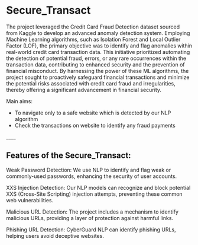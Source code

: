 ﻿# Secure_Transact

 The project leveraged the Credit Card Fraud Detection dataset sourced from Kaggle to develop an advanced anomaly detection system. Employing Machine Learning algorithms, such as Isolation Forest and Local Outlier Factor (LOF), the primary objective was to identify and flag anomalies within real-world credit card transaction data. This initiative prioritized automating the detection of potential fraud, errors, or any rare occurrences within the transaction data, contributing to enhanced security and the prevention of financial misconduct. By harnessing the power of these ML algorithms, the project sought to proactively safeguard financial transactions and minimize the potential risks associated with credit card fraud and irregularities, thereby offering a significant advancement in financial security.

 Main aims:
 <ul>
  <li> To navigate only to a safe website which is detected by our NLP algorithm</li>
  <li> Check the transactions on website to identify any fraud payments</li>
 </ul>
____

## Features of the Secure_Transact:
Weak Password Detection: We use NLP to identify and flag weak or commonly-used passwords, enhancing the security of user accounts.

XXS Injection Detection: Our NLP models can recognize and block potential XXS (Cross-Site Scripting) injection attempts, preventing these common web vulnerabilities.

Malicious URL Detection: The project includes a mechanism to identify malicious URLs, providing a layer of protection against harmful links.

Phishing URL Detection: CyberGuard NLP can identify phishing URLs, helping users avoid deceptive websites.
